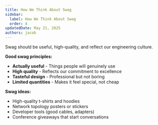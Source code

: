 ```yaml
---
title: How We Think About Swag
sidebar:
  label: How We Think About Swag
  order: 4
updatedDate: May 21, 2025
authors: jacob
---
```


Swag should be useful, high-quality, and reflect our engineering culture.

**Good swag principles:**
- **Actually useful** - Things people will genuinely use
- **High quality** - Reflects our commitment to excellence
- **Tasteful design** - Professional but not boring
- **Limited quantities** - Makes it feel special, not cheap

**Swag ideas:**
- High-quality t-shirts and hoodies
- Network topology posters or stickers
- Developer tools (good cables, adapters)
- Conference giveaways that start conversations